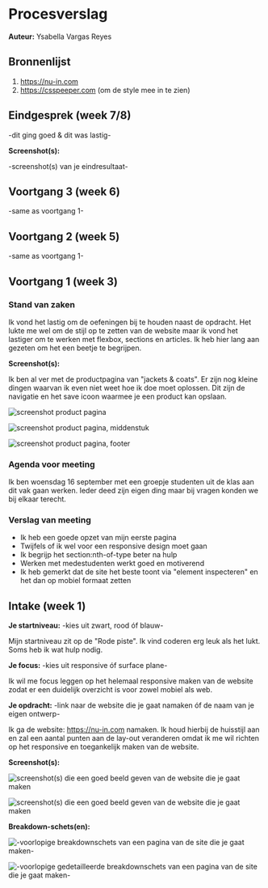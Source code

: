 # Procesverslag
**Auteur:** Ysabella Vargas Reyes

## Bronnenlijst
1. https://nu-in.com
2. https://csspeeper.com (om de style mee in te zien)



## Eindgesprek (week 7/8)

-dit ging goed & dit was lastig-

**Screenshot(s):**

-screenshot(s) van je eindresultaat-



## Voortgang 3 (week 6)

-same as voortgang 1-



## Voortgang 2 (week 5)

-same as voortgang 1-



## Voortgang 1 (week 3)

### Stand van zaken

Ik vond het lastig om de oefeningen bij te houden naast de opdracht. Het lukte me wel om de stijl op te zetten van de website maar ik vond het lastiger om te werken met flexbox, sections en articles. Ik heb hier lang aan gezeten om het een beetje te begrijpen.

**Screenshot(s):**

Ik ben al ver met de productpagina van "jackets & coats". Er zijn nog kleine dingen waarvan ik even niet weet hoe ik doe moet oplossen. Dit zijn de navigatie en het save icoon waarmee je een product kan opslaan.

![screenshot product pagina](images/week1.voortgang1.png)

![screenshot product pagina, middenstuk](images/week1.voortgang2.png)

![screenshot product pagina, footer](images/week1.voortgang3.png)


### Agenda voor meeting

Ik ben woensdag 16 september met een groepje studenten uit de klas aan dit vak gaan werken. Ieder deed zijn eigen ding maar bij vragen konden we bij elkaar terecht.

### Verslag van meeting

- Ik heb een goede opzet van mijn eerste pagina
- Twijfels of ik wel voor een responsive design moet gaan
- Ik begrijp het section:nth-of-type beter na hulp
- Werken met medestudenten werkt goed en motiverend
- Ik heb gemerkt dat de site het beste toont via "element inspecteren" en het dan op mobiel formaat zetten


## Intake (week 1)

**Je startniveau:** -kies uit zwart, rood óf blauw-

Mijn startniveau zit op de "Rode piste". Ik vind coderen erg leuk als het lukt. Soms heb ik wat hulp nodig.

**Je focus:** -kies uit responsive óf surface plane-

Ik wil me focus leggen op het helemaal responsive maken van de website zodat er een duidelijk overzicht is voor zowel mobiel als web.

**Je opdracht:** -link naar de website die je gaat namaken óf de naam van je eigen ontwerp-

Ik ga de website: https://nu-in.com namaken. Ik houd hierbij de huisstijl aan en zal een aantal punten aan de lay-out veranderen omdat ik me wil richten op het responsive en toegankelijk maken van de website.

**Screenshot(s):**

![screenshot(s) die een goed beeld geven van de website die je gaat maken](images/product_page_nu-in.png)

![screenshot(s) die een goed beeld geven van de website die je gaat maken](images/sustainable_page_nu-in.png)

**Breakdown-schets(en):**

![-voorlopige breakdownschets van een pagina van de site die je gaat maken-](images/breakdown-schets1.png)

![-voorlopige gedetailleerde breakdownschets van een pagina van de site die je gaat maken-](images/breakdown-schets2.png)
